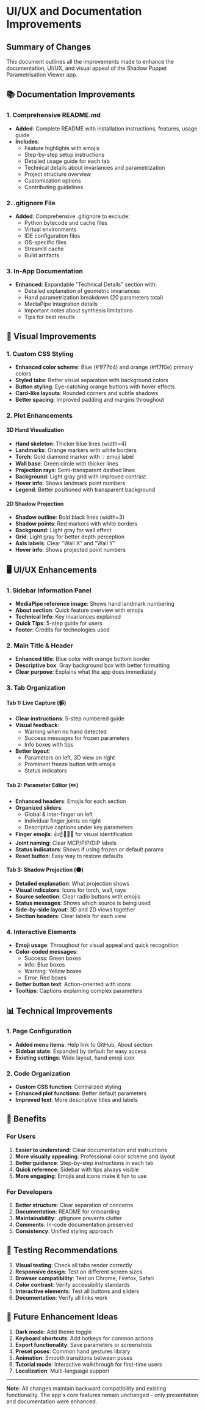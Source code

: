 # UI/UX and Documentation Improvements

## Summary of Changes

This document outlines all the improvements made to enhance the documentation, UI/UX, and visual appeal of the Shadow Puppet Parametrisation Viewer app.

## 📚 Documentation Improvements

### 1. Comprehensive README.md
- **Added**: Complete README with installation instructions, features, usage guide
- **Includes**: 
  - Feature highlights with emojis
  - Step-by-step setup instructions
  - Detailed usage guide for each tab
  - Technical details about invariances and parametrization
  - Project structure overview
  - Customization options
  - Contributing guidelines

### 2. .gitignore File
- **Added**: Comprehensive .gitignore to exclude:
  - Python bytecode and cache files
  - Virtual environments
  - IDE configuration files
  - OS-specific files
  - Streamlit cache
  - Build artifacts

### 3. In-App Documentation
- **Enhanced**: Expandable "Technical Details" section with:
  - Detailed explanation of geometric invariances
  - Hand parametrization breakdown (20 parameters total)
  - MediaPipe integration details
  - Important notes about synthesis limitations
  - Tips for best results

## 🎨 Visual Improvements

### 1. Custom CSS Styling
- **Enhanced color scheme**: Blue (#1f77b4) and orange (#ff7f0e) primary colors
- **Styled tabs**: Better visual separation with background colors
- **Button styling**: Eye-catching orange buttons with hover effects
- **Card-like layouts**: Rounded corners and subtle shadows
- **Better spacing**: Improved padding and margins throughout

### 2. Plot Enhancements

#### 3D Hand Visualization
- **Hand skeleton**: Thicker blue lines (width=4)
- **Landmarks**: Orange markers with white borders
- **Torch**: Gold diamond marker with 💡 emoji label
- **Wall base**: Green circle with thicker lines
- **Projection rays**: Semi-transparent dashed lines
- **Background**: Light gray grid with improved contrast
- **Hover info**: Shows landmark point numbers
- **Legend**: Better positioned with transparent background

#### 2D Shadow Projection
- **Shadow outline**: Bold black lines (width=3)
- **Shadow points**: Red markers with white borders
- **Background**: Light gray for wall effect
- **Grid**: Light gray for better depth perception
- **Axis labels**: Clear "Wall X" and "Wall Y"
- **Hover info**: Shows projected point numbers

## 🖥️ UI/UX Enhancements

### 1. Sidebar Information Panel
- **MediaPipe reference image**: Shows hand landmark numbering
- **About section**: Quick feature overview with emojis
- **Technical Info**: Key invariances explained
- **Quick Tips**: 5-step guide for users
- **Footer**: Credits for technologies used

### 2. Main Title & Header
- **Enhanced title**: Blue color with orange bottom border
- **Descriptive box**: Gray background box with better formatting
- **Clear purpose**: Explains what the app does immediately

### 3. Tab Organization

#### Tab 1: Live Capture (📹)
- **Clear instructions**: 5-step numbered guide
- **Visual feedback**: 
  - Warning when no hand detected
  - Success messages for frozen parameters
  - Info boxes with tips
- **Better layout**: 
  - Parameters on left, 3D view on right
  - Prominent freeze button with emojis
  - Status indicators

#### Tab 2: Parameter Editor (✏️)
- **Enhanced headers**: Emojis for each section
- **Organized sliders**:
  - Global & inter-finger on left
  - Individual finger joints on right
  - Descriptive captions under key parameters
- **Finger emojis**: 👍☝️🖕💍🤙 for visual identification
- **Joint naming**: Clear MCP/PIP/DIP labels
- **Status indicators**: Shows if using frozen or default params
- **Reset button**: Easy way to restore defaults

#### Tab 3: Shadow Projection (🌑)
- **Detailed explanation**: What projection shows
- **Visual indicators**: Icons for torch, wall, rays
- **Source selection**: Clear radio buttons with emojis
- **Status messages**: Shows which source is being used
- **Side-by-side layout**: 3D and 2D views together
- **Section headers**: Clear labels for each view

### 4. Interactive Elements
- **Emoji usage**: Throughout for visual appeal and quick recognition
- **Color-coded messages**:
  - Success: Green boxes
  - Info: Blue boxes
  - Warning: Yellow boxes
  - Error: Red boxes
- **Better button text**: Action-oriented with icons
- **Tooltips**: Captions explaining complex parameters

## 📊 Technical Improvements

### 1. Page Configuration
- **Added menu items**: Help link to GitHub, About section
- **Sidebar state**: Expanded by default for easy access
- **Existing settings**: Wide layout, hand emoji icon

### 2. Code Organization
- **Custom CSS function**: Centralized styling
- **Enhanced plot functions**: Better default parameters
- **Improved text**: More descriptive titles and labels

## 🎯 Benefits

### For Users
1. **Easier to understand**: Clear documentation and instructions
2. **More visually appealing**: Professional color scheme and layout
3. **Better guidance**: Step-by-step instructions in each tab
4. **Quick reference**: Sidebar with tips always visible
5. **More engaging**: Emojis and icons make it fun to use

### For Developers
1. **Better structure**: Clear separation of concerns
2. **Documentation**: README for onboarding
3. **Maintainability**: .gitignore prevents clutter
4. **Comments**: In-code documentation preserved
5. **Consistency**: Unified styling approach

## 🚀 Testing Recommendations

1. **Visual testing**: Check all tabs render correctly
2. **Responsive design**: Test on different screen sizes
3. **Browser compatibility**: Test on Chrome, Firefox, Safari
4. **Color contrast**: Verify accessibility standards
5. **Interactive elements**: Test all buttons and sliders
6. **Documentation**: Verify all links work

## 📝 Future Enhancement Ideas

1. **Dark mode**: Add theme toggle
2. **Keyboard shortcuts**: Add hotkeys for common actions
3. **Export functionality**: Save parameters or screenshots
4. **Preset poses**: Common hand gestures library
5. **Animation**: Smooth transitions between poses
6. **Tutorial mode**: Interactive walkthrough for first-time users
7. **Localization**: Multi-language support

---

**Note**: All changes maintain backward compatibility and existing functionality. The app's core features remain unchanged - only presentation and documentation were enhanced.
